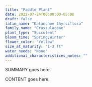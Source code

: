 ```yaml
---
title: "Paddle Plant"
date: 2022-07-24T00:00:00-05:00
draft: false
latin_name: "Kalanchoe thyrsiflora"
family_name: "Crassulaceae"
plant_type: "Succulent"
bloom_time: "Spring;Winter"
flower_color: "Yellow"
size_at_maturity: "1-3 ft"
water_needs: "None"
additional_characteristices_notes: ""
---
```


SUMMARY goes here.

<!--more-->

CONTENT goes here.